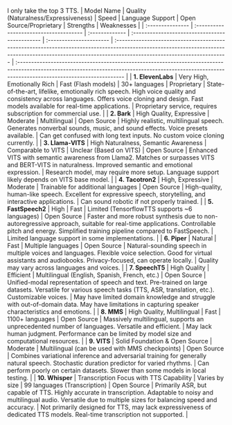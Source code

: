 I only take the top 3 TTS.
| Model Name     | Quality (Naturalness/Expressiveness) | Speed        | Language Support                               | Open Source/Proprietary | Strengths                                                                                                                                                                                             | Weaknesses                                                                                                                                                                                          |
| :--------------- | :------------------------------------- | :------------- | :--------------------------------------------- | :---------------------- | :---------------------------------------------------------------------------------------------------------------------------------------------------------------------------------------------------- | :-------------------------------------------------------------------------------------------------------------------------------------------------------------------------------------------------- |
| **1. ElevenLabs**   | Very High, Emotionally Rich            | Fast (Flash models) | 30+ languages                                  | Proprietary             | State-of-the-art, lifelike, emotionally rich speech. High voice quality and consistency across languages. Offers voice cloning and design. Fast models available for real-time applications.              | Proprietary service, requires subscription for commercial use.                                                                                                                                      |
| **2. Bark**         | High Quality, Expressive               | Moderate       | Multilingual                                   | Open Source             | Highly realistic, multilingual speech. Generates nonverbal sounds, music, and sound effects. Voice presets available.                                                                                     | Can get confused with long text inputs. No custom voice cloning currently.                                                                                                                                |
| **3. Llama-VITS**   | High Naturalness, Semantic Awareness    | Comparable to VITS | Unclear (Based on VITS)                         | Open Source             | Enhanced VITS with semantic awareness from Llama2. Matches or surpasses VITS and BERT-VITS in naturalness. Improved semantic and emotional expression.                                                        | Research model, may require more setup. Language support likely depends on VITS base model.                                                                                                        |
| **4. Tacotron2**   | High, Expressive                       | Moderate       | Trainable for additional languages              | Open Source             | High-quality, human-like speech. Excellent for expressive speech, storytelling, and interactive applications.                                                                                             | Can sound robotic if not properly trained.                                                                                                                                                               |
| **5. FastSpeech2** | High                                   | Fast           | Limited (TensorflowTTS supports ~6 languages)   | Open Source             | Faster and more robust synthesis due to non-autoregressive approach, suitable for real-time applications. Controllable pitch and energy. Simplified training pipeline compared to FastSpeech.             | Limited language support in some implementations.                                                                                                                                                  |
| **6. Piper**        | Natural                                | Fast           | Multiple languages                               | Open Source             | Natural-sounding speech in multiple voices and languages. Flexible voice selection. Good for virtual assistants and audiobooks. Privacy-focused, can operate locally.                                      | Quality may vary across languages and voices.                                                                                                                                                           |
| **7. SpeechT5**     | High Quality                             | Efficient      | Multilingual (English, Spanish, French, etc.)   | Open Source             | Unified-modal representation of speech and text. Pre-trained on large datasets. Versatile for various speech tasks (TTS, ASR, translation, etc.). Customizable voices.                                | May have limited domain knowledge and struggle with out-of-domain data. May have limitations in capturing speaker characteristics and emotions.                                                        |
| **8. MMS**          | High Quality, Multilingual             | Fast           | 1100+ languages                                 | Open Source             | Massively multilingual, supports an unprecedented number of languages. Versatile and efficient.                                                                                                             | May lack human judgment. Performance can be limited by model size and computational resources.                                                                                                       |
| **9. VITS**         | Solid Foundation & Open Source         | Moderate       | Multilingual (can be used with MMS checkpoints) | Open Source             | Combines variational inference and adversarial training for generally natural speech. Stochastic duration predictor for varied rhythms.                                                                 | Can perform poorly on certain datasets. Slower than some models in local testing.                                                                                                                    |
| **10. Whisper**      | Transcription Focus with TTS Capability | Varies by size | 99 languages (Transcription)                   | Open Source             | Primarily ASR, but capable of TTS. Highly accurate in transcription. Adaptable to noisy and multilingual audio. Versatile due to multiple sizes for balancing speed and accuracy.                         | Not primarily designed for TTS, may lack expressiveness of dedicated TTS models. Real-time transcription not supported.                                                                                   |